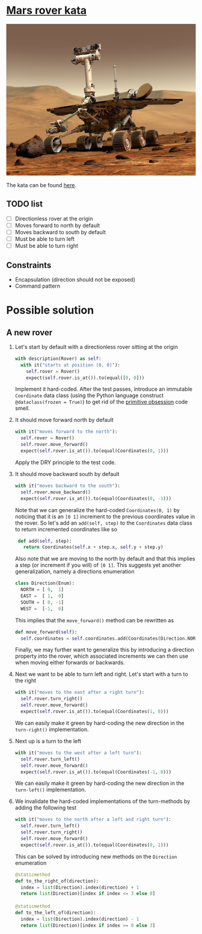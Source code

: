 # [Mars rover kata](https://kata-log.rocks/mars-rover-kata)

![Mars rover](assets/mars-rover.jpg)

The kata can be found [here](https://kata-log.rocks/mars-rover-kata).

## TODO list

- [ ] Directionless rover at the origin
- [ ] Moves forward to north by default
- [ ] Moves backward to south by default
- [ ] Must be able to turn left
- [ ] Must be able to turn right

## Constraints
- Encapsulation (direction should not be exposed)
- Command pattern

# Possible solution 

## A new rover

1. Let's start by default with a directionless rover sitting at the origin
   ```python
   with description(Rover) as self:
     with it("starts at position (0, 0)"):
       self.rover = Rover()
       expect(self.rover.is_at()).to(equal([0, 0]))
   ```
   Implement it hard-coded. After the test passes, introduce an
   immutable ``Coordinate`` data class (using the Python language construct ``@dataclass(frozen = True)``)
   to get rid of the [primitive obsession](https://refactoring.guru/smells/primitive-obsession) code smell.

2. It should move forward north by default
   ```python
   with it("moves forward to the north"):
     self.rover = Rover()
     self.rover.move_forward()
     expect(self.rover.is_at()).to(equal(Coordinates(0, 1)))
   ```
   Apply the DRY principle to the test code.

3. It should move backward south by default
   ```python
   with it("moves backward to the south"):
     self.rover.move_backward()
     expect(self.rover.is_at()).to(equal(Coordinates(0, -1)))
   ```

   Note that we can generalize the hard-coded ``Coordinates(0, 1)`` by noticing that
   it is an ``[0 1]`` increment to the previous coordinates value in the rover. So let's
   add an ``add(self, step)`` to the ``Coordinates`` data class to return incremented
   coordinates like so

   ```python
    def add(self, step):
      return Coordinates(self.x + step.x, self.y + step.y)
    ```

   Also note that we are moving to the north by default and that this implies
   a step (or increment if you will) of ``[0 1]``. This suggests yet another generalization,
   namely a directions enumeration

   ```python
   class Direction(Enum):
     NORTH = [ 0,  1]
     EAST =  [ 1,  0]
     SOUTH = [ 0, -1]
     WEST =  [-1,  0]
   ```

   This implies that the ``move_forward()`` method can be rewritten as

   ```python
   def move_forward(self):
     self.coordinates = self.coordinates.add(Coordinates(Direction.NORTH.value[0], Direction.NORTH.value[1]))
   ```

   Finally, we may further want to generalize this by introducing a direction property
   into the rover, which associated increments we can then use when moving either forwards or backwards.

4. Next we want to be able to turn left and right. Let's start with a turn to the right

   ```python 
   with it("moves to the east after a right turn"):
     self.rover.turn_right()
     self.rover.move_forward()
     expect(self.rover.is_at()).to(equal(Coordinates(1, 0)))
   ```

   We can easily make it green by hard-coding the new direction in the ``turn-right()`` implementation.
     
5. Next up is a turn to the left

   ```python 
   with it("moves to the west after a left turn"):
     self.rover.turn_left()
     self.rover.move_forward()
     expect(self.rover.is_at()).to(equal(Coordinates(-1, 0)))
   ```

   We can easily make it green by hard-coding the new direction in the ``turn-left()`` implementation.

6. We invalidate the hard-coded implementations of the turn-methods by adding the following test

   ```python
   with it("moves to the north after a left and right turn"):
     self.rover.turn_left()
     self.rover.turn_right()
     self.rover.move_forward()
     expect(self.rover.is_at()).to(equal(Coordinates(0, 1)))
   ```

   This can be solved by introducing new methods on the ``Direction`` enumeration

   ```python
   @staticmethod
   def to_the_right_of(direction):
     index = list(Direction).index(direction) + 1
     return list(Direction)[index if index <= 3 else 0]

   @staticmethod
   def to_the_left_of(direction):
     index = list(Direction).index(direction) - 1
     return list(Direction)[index if index >= 0 else 3]
  ```


